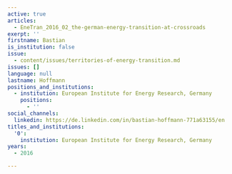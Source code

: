 ```yaml
---
active: true
articles:
  - EneTran_2016_02_the-german-energy-transition-at-crossroads
exerpt: ''
firstname: Bastian
is_institution: false
issue:
  - content/issues/territories-of-energy-transition.md
issues: []
language: null
lastname: Hoffmann
positions_and_institutions:
  - institution: European Institute for Energy Research, Germany
    positions:
      - ''
social_channels:
  linkedin: https://de.linkedin.com/in/bastian-hoffmann-771a63155/en
titles_and_institutions:
  '0':
    institution: European Institute for Energy Research, Germany
years:
  - 2016

---
```

